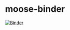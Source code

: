 # moose-binder

[![Binder](https://mybinder.org/badge_logo.svg)](https://mybinder.org/v2/gh/BhallaLab/moose-binder/requirements/master)

